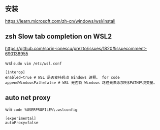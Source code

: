## 安装
https://learn.microsoft.com/zh-cn/windows/wsl/install

## zsh Slow tab completion on WSL2 

https://github.com/sorin-ionescu/prezto/issues/1820#issuecomment-690138955

wsl `sudo vim /etc/wsl.conf`

```
[interop]
enabled=true # WSL 是否支持启动 Windows 进程。 for code
appendWindowsPath=false # WSL 是否将 Windows 路径元素添加到$PATH环境变量。
```

## auto net proxy

win `code %USERPROFILE%\.wslconfig`

```
[experimental]
autoProxy=false
```